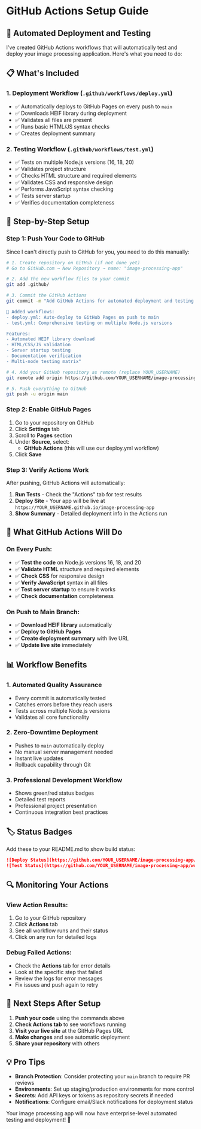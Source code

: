 # GitHub Actions Setup Guide

## 🤖 Automated Deployment and Testing

I've created GitHub Actions workflows that will automatically test and deploy your image processing application. Here's what you need to do:

## 📋 What's Included

### 1. **Deployment Workflow** (`.github/workflows/deploy.yml`)
- ✅ Automatically deploys to GitHub Pages on every push to `main`
- ✅ Downloads HEIF library during deployment
- ✅ Validates all files are present
- ✅ Runs basic HTML/JS syntax checks
- ✅ Creates deployment summary

### 2. **Testing Workflow** (`.github/workflows/test.yml`)
- ✅ Tests on multiple Node.js versions (16, 18, 20)
- ✅ Validates project structure
- ✅ Checks HTML structure and required elements
- ✅ Validates CSS and responsive design
- ✅ Performs JavaScript syntax checking
- ✅ Tests server startup
- ✅ Verifies documentation completeness

## 🚀 Step-by-Step Setup

### Step 1: Push Your Code to GitHub

Since I can't directly push to GitHub for you, you need to do this manually:

```bash
# 1. Create repository on GitHub (if not done yet)
# Go to GitHub.com → New Repository → name: "image-processing-app"

# 2. Add the new workflow files to your commit
git add .github/

# 3. Commit the GitHub Actions
git commit -m "Add GitHub Actions for automated deployment and testing

🤖 Added workflows:
- deploy.yml: Auto-deploy to GitHub Pages on push to main
- test.yml: Comprehensive testing on multiple Node.js versions

Features:
- Automated HEIF library download
- HTML/CSS/JS validation
- Server startup testing  
- Documentation verification
- Multi-node testing matrix"

# 4. Add your GitHub repository as remote (replace YOUR_USERNAME)
git remote add origin https://github.com/YOUR_USERNAME/image-processing-app.git

# 5. Push everything to GitHub
git push -u origin main
```

### Step 2: Enable GitHub Pages

1. Go to your repository on GitHub
2. Click **Settings** tab
3. Scroll to **Pages** section
4. Under **Source**, select:
   - **GitHub Actions** (this will use our deploy.yml workflow)
5. Click **Save**

### Step 3: Verify Actions Work

After pushing, GitHub Actions will automatically:

1. **Run Tests** - Check the "Actions" tab for test results
2. **Deploy Site** - Your app will be live at `https://YOUR_USERNAME.github.io/image-processing-app`
3. **Show Summary** - Detailed deployment info in the Actions run

## 🔧 What GitHub Actions Will Do

### On Every Push:
- ✅ **Test the code** on Node.js versions 16, 18, and 20
- ✅ **Validate HTML** structure and required elements
- ✅ **Check CSS** for responsive design
- ✅ **Verify JavaScript** syntax in all files
- ✅ **Test server startup** to ensure it works
- ✅ **Check documentation** completeness

### On Push to Main Branch:
- ✅ **Download HEIF library** automatically
- ✅ **Deploy to GitHub Pages** 
- ✅ **Create deployment summary** with live URL
- ✅ **Update live site** immediately

## 📊 Workflow Benefits

### 1. **Automated Quality Assurance**
- Every commit is automatically tested
- Catches errors before they reach users
- Tests across multiple Node.js versions
- Validates all core functionality

### 2. **Zero-Downtime Deployment**
- Pushes to `main` automatically deploy
- No manual server management needed
- Instant live updates
- Rollback capability through Git

### 3. **Professional Development Workflow**
- Shows green/red status badges
- Detailed test reports
- Professional project presentation
- Continuous integration best practices

## 🏷️ Status Badges

Add these to your README.md to show build status:

```markdown
![Deploy Status](https://github.com/YOUR_USERNAME/image-processing-app/workflows/Deploy%20Image%20Processing%20App/badge.svg)
![Test Status](https://github.com/YOUR_USERNAME/image-processing-app/workflows/Test%20Image%20Processing%20App/badge.svg)
```

## 🔍 Monitoring Your Actions

### View Action Results:
1. Go to your GitHub repository
2. Click **Actions** tab
3. See all workflow runs and their status
4. Click on any run for detailed logs

### Debug Failed Actions:
- Check the **Actions** tab for error details
- Look at the specific step that failed
- Review the logs for error messages
- Fix issues and push again to retry

## 🎯 Next Steps After Setup

1. **Push your code** using the commands above
2. **Check Actions tab** to see workflows running
3. **Visit your live site** at the GitHub Pages URL
4. **Make changes** and see automatic deployment
5. **Share your repository** with others

## 💡 Pro Tips

- **Branch Protection**: Consider protecting your `main` branch to require PR reviews
- **Environments**: Set up staging/production environments for more control  
- **Secrets**: Add API keys or tokens as repository secrets if needed
- **Notifications**: Configure email/Slack notifications for deployment status

Your image processing app will now have enterprise-level automated testing and deployment! 🚀